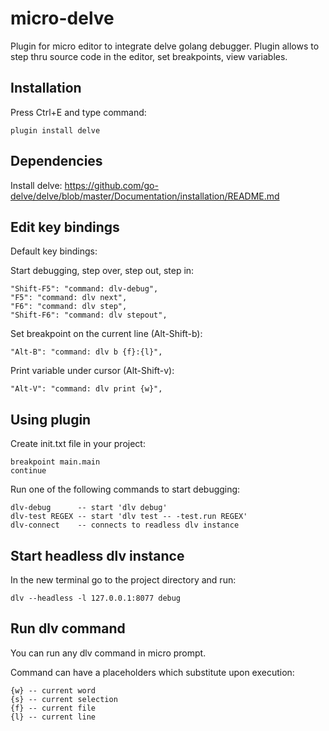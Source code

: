 # micro-delve
Plugin for micro editor to integrate delve golang debugger.
Plugin allows to step thru source code in the editor, set breakpoints, view variables.

## Installation

Press Ctrl+E and type command:

    plugin install delve
 
## Dependencies
Install delve: https://github.com/go-delve/delve/blob/master/Documentation/installation/README.md


## Edit key bindings

Default key bindings:

Start debugging, step over, step out, step in:

    "Shift-F5": "command: dlv-debug",
    "F5": "command: dlv next",
    "F6": "command: dlv step",
    "Shift-F6": "command: dlv stepout",

Set breakpoint on the current line (Alt-Shift-b):

    "Alt-B": "command: dlv b {f}:{l}",

Print variable under cursor (Alt-Shift-v):

    "Alt-V": "command: dlv print {w}",

## Using plugin

Create init.txt file in your project:

    breakpoint main.main
    continue

Run one of the following commands to start debugging:

    dlv-debug      -- start 'dlv debug'
    dlv-test REGEX -- start 'dlv test -- -test.run REGEX'
    dlv-connect    -- connects to readless dlv instance

## Start headless dlv instance
In the new terminal go to the project directory and run:

    dlv --headless -l 127.0.0.1:8077 debug

## Run dlv command

You can run any dlv command in micro prompt.

Command can have a placeholders which substitute upon execution:

    {w} -- current word
    {s} -- current selection
    {f} -- current file
    {l} -- current line
